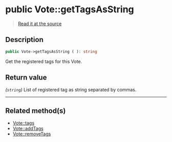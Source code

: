 # public Vote::getTagsAsString

> [Read it at the source](https://github.com/julien-boudry/Condorcet/blob/master/src/Vote.php#L267)

## Description    

```php
public Vote->getTagsAsString ( ): string
```

Get the registered tags for this Vote.


## Return value   

*(`string`)* List of registered tag as string separated by commas.


---------------------------------------

## Related method(s)      

* [Vote::tags](/Docs/api-reference/Vote%20Class/Vote--tags.md)    
* [Vote::addTags](/Docs/api-reference/Vote%20Class/Vote--addTags.md)    
* [Vote::removeTags](/Docs/api-reference/Vote%20Class/Vote--removeTags.md)    
